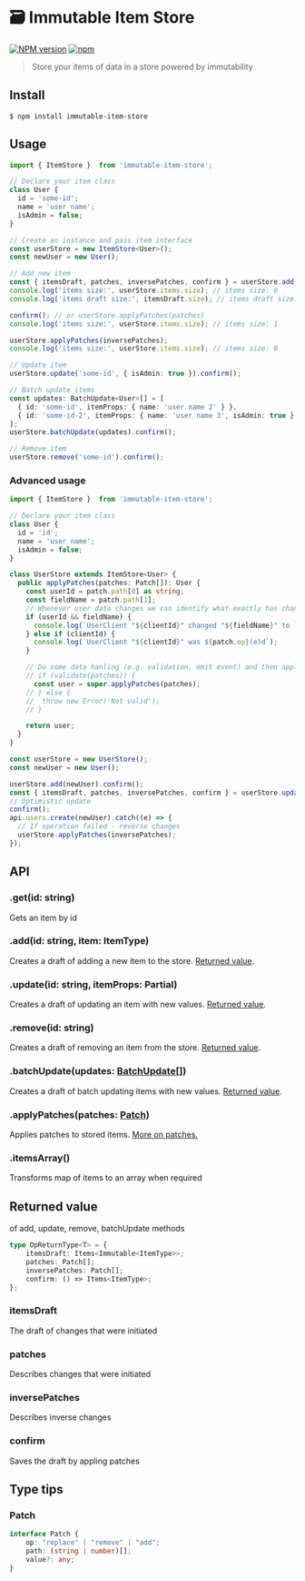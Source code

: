 # 🗃️ Immutable Item Store
[![NPM version](https://badge.fury.io/js/immutable-item-store.svg)](http://badge.fury.io/js/immutable-item-store)
[![npm](https://img.shields.io/npm/dm/immutable-item-store.svg?maxAge=2592000)]()

> Store your items of data in a store powered by immutability


## Install

```
$ npm install immutable-item-store
```

## Usage
```ts
import { ItemStore }  from 'immutable-item-store';

// Declare your item class
class User {
  id = 'some-id';
  name = 'user name';
  isAdmin = false;
}

// Create an instance and pass item interface
const userStore = new ItemStore<User>();
const newUser = new User();

// Add new item
const { itemsDraft, patches, inversePatches, confirm } = userStore.add(newUser);
console.log('items size:', userStore.items.size); // items size: 0
console.log('items draft size:', itemsDraft.size); // items draft size: 1

confirm(); // or userStore.applyPatches(patches)
console.log('items size:', userStore.items.size); // items size: 1

userStore.applyPatches(inversePatches);
console.log('items size:', userStore.items.size); // items size: 0

// Update item
userStore.update('some-id', { isAdmin: true }).confirm();

// Batch update items
const updates: BatchUpdate<User>[] = [
  { id: 'some-id', itemProps: { name: 'user name 2' } },
  { id: 'some-id-2', itemProps: { name: 'user name 3', isAdmin: true } },
];
userStore.batchUpdate(updates).confirm();

// Remove item
userStore.remove('some-id').confirm();
```


### Advanced usage
```ts
import { ItemStore }  from 'immutable-item-store';

// Declare your item class
class User {
  id = 'id';
  name = 'user name';
  isAdmin = false;
}

class UserStore extends ItemStore<User> {
  public applyPatches(patches: Patch[]): User {
    const userId = patch.path[0] as string;
    const fieldName = patch.path[1];
    // Whenever user data changes we can identify what exactly has changed
    if (userId && fieldName) {
      console.log(`UserClient "${clientId}" changed "${fieldName}" to `, patch.value);
    } else if (clientId) {
      console.log(`UserClient "${clientId}" was ${patch.op}(e)d`);
    }

    // Do some data hanling (e.g. validation, emit event) and then apply the patches
    // if (validate(patches)) {
      const user = super.applyPatches(patches);
    // } else {
    //  throw new Error('Not valid');
    // }

    return user;
  }
}

const userStore = new UserStore();
const newUser = new User();

userStore.add(newUser).confirm();
const { itemsDraft, patches, inversePatches, confirm } = userStore.update(newUser.id, { name: 'new name' });
// Optimistic update
confirm();
api.users.create(newUser).catch((e) => {
  // If operation failed - reverse changes
  userStore.applyPatches(inversePatches);
});
```

## API

### .get(id: string)
Gets an item by id

### .add(id: string, item: ItemType)
Creates a draft of adding a new item to the store. [Returned value](https://github.com/MiroslavGannoha/immutable-item-store#returned-value).

### .update(id: string, itemProps: Partial<ItemType>)
Creates a draft of updating an item with new values. [Returned value](https://github.com/MiroslavGannoha/immutable-item-store#returned-value).

### .remove(id: string)
Creates a draft of removing an item from the store. [Returned value](https://github.com/MiroslavGannoha/immutable-item-store#returned-value).

### .batchUpdate(updates: [BatchUpdate](https://github.com/MiroslavGannoha/immutable-item-store/blob/main/src/index.ts#L24)<ItemType>[])
Creates a draft of batch updating items with new values. [Returned value](https://github.com/MiroslavGannoha/immutable-item-store#returned-value).

### .applyPatches(patches: [Patch](https://github.com/MiroslavGannoha/immutable-item-store#patch))
Applies patches to stored items. [More on patches.](https://immerjs.github.io/immer/patches/)

### .itemsArray()
Transforms map of items to an array when required

## Returned value
of add, update, remove, batchUpdate methods

```ts
type OpReturnType<T> = {
    itemsDraft: Items<Immutable<ItemType>>;
    patches: Patch[];
    inversePatches: Patch[];
    confirm: () => Items<ItemType>;
};
```
### itemsDraft
The draft of changes that were initiated

### patches
Describes changes that were initiated

### inversePatches
Describes inverse changes

### confirm
Saves the draft by appling patches

## Type tips

### Patch
```ts
interface Patch {
    op: "replace" | "remove" | "add";
    path: (string | number)[];
    value?: any;
}
```
